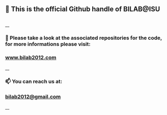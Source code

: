 
## 👋 This is the official Github handle of BILAB@ISU <h2> 
  __
  ### 👀 Please take a look at the associated repositories for the code, for more informations please visit:  <h3> __www.bilab2012.com__
  __
  ### 📫 You can reach us at: <h3>  bilab2012@gmail.com
  __
  
<!---
DeeplearningBILAB/DeeplearningBILAB is a ✨ special ✨ repository because its `README.md` (this file) appears on your GitHub profile.
You can click the Preview link to take a look at your changes.
--->
